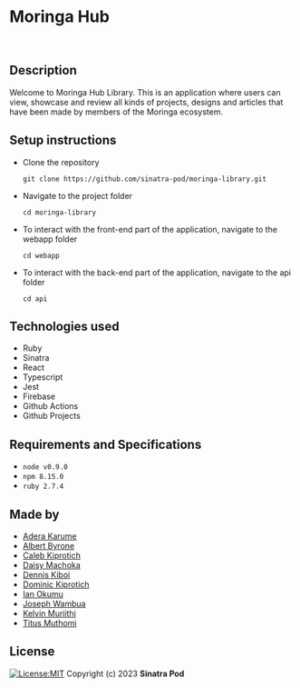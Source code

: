 # Moringa Hub
​
## Description
Welcome to Moringa Hub Library.
This is an application where users can view, showcase and review all kinds of projects, designs and articles that have been made by members of the Moringa ecosystem.
## Setup instructions
* Clone the repository
    ```
    git clone https://github.com/sinatra-pod/moringa-library.git
    ```
* Navigate to the project folder
    ```
    cd moringa-library
    ```
* To interact with the front-end part of the application, navigate to the webapp folder
    ```
    cd webapp
    ```
* To interact with the back-end part of the application, navigate to the api folder
    ```
    cd api
    ```
## Technologies used
* Ruby
* Sinatra
* React
* Typescript
* Jest
* Firebase
* Github Actions
* Github Projects
## Requirements and Specifications
* `node v0.9.0`
* `npm 8.15.0`
* `ruby 2.7.4`

## Made by
* [Adera Karume](https://github.com/karume629)
* [Albert Byrone](https://github.com/Albert-Byrone)
* [Caleb Kiprotich](https://github.com/Calebbii)
* [Daisy Machoka](https://github.com/Dachoka3000)
* [Dennis Kiboi](https://github.com/dennis-kiboi)
* [Dominic Kiprotich](https://github.com/kiprotichdominic)
* [Ian Okumu](https://github.com/otsembo)
* [Joseph Wambua](https://github.com/mutuajoseph)
* [Kelvin Muriithi](https://github.com/KelvinMuriithi)
* [Titus Muthomi](https://github.com/Kalunge)


## License
[![License:MIT](https://img.shields.io/badge/License-MIT-yellow.svg)](https://opensource.org/licenses/MIT)
Copyright (c) 2023 **Sinatra Pod**


